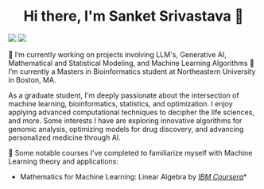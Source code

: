 <h1 align = "center"> Hi there, I'm Sanket Srivastava 👋 </h1>

[![](https://img.shields.io/badge/LinkedIn-0077B5?style=for-the-badge&logo=linkedin&logoColor=white)](https://www.linkedin.com/in/sanketsrivastava2/) [![](https://img.shields.io/badge/Microsoft_Outlook-0078D4?style=for-the-badge&logo=microsoft-outlook&logoColor=white)](mailto:srivastava.sank@northeastern.edu)


🔭 I’m currently working on projects involving LLM's, Generative AI, Mathematical and Statistical Modeling, and Machine Learning Algorithms
🌱 I’m currently a Masters in Bioinformatics student at Northeastern University in Boston, MA.

As a graduate student, I'm deeply passionate about the intersection of machine learning, bioinformatics, statistics, and optimization. I enjoy applying advanced computational techniques to decipher the life sciences, and more. Some interests I have are exploring innovative algorithms for genomic analysis, optimizing models for drug discovery, and advancing personalized medicine through AI.

🔭 Some notable courses I've completed to familiarize myself with Machine Learning theory and applications:
* Mathematics for Machine Learning: Linear Algebra by [_IBM Coursera_](https://coursera.org/share/27d669532422678f8de323556139c67c)*

<!--
**sanketsriv22/sanketsriv22** is a ✨ _special_ ✨ repository because its `README.md` (this file) appears on your GitHub profile.

Here are some ideas to get you started:

- 🔭 I’m currently working on ...
- 🌱 I’m currently learning ...
- 👯 I’m looking to collaborate on ...
- 🤔 I’m looking for help with ...
- 💬 Ask me about ...
- 📫 How to reach me: ...
- 😄 Pronouns: ...
- ⚡ Fun fact: ...
-->
